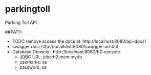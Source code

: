 # parkingtoll
Parking Toll API


##PATH
- TODO remove access the docs at: http://localhost:8080/api-docs/
- swagger doc: http://localhost:8080/swagger-ui.html
- Database Console :  http://localhost:8080/h2-console
	- JDBC URL: jdbc:h2:mem:mydb
	- username: sa
	- password: sa

